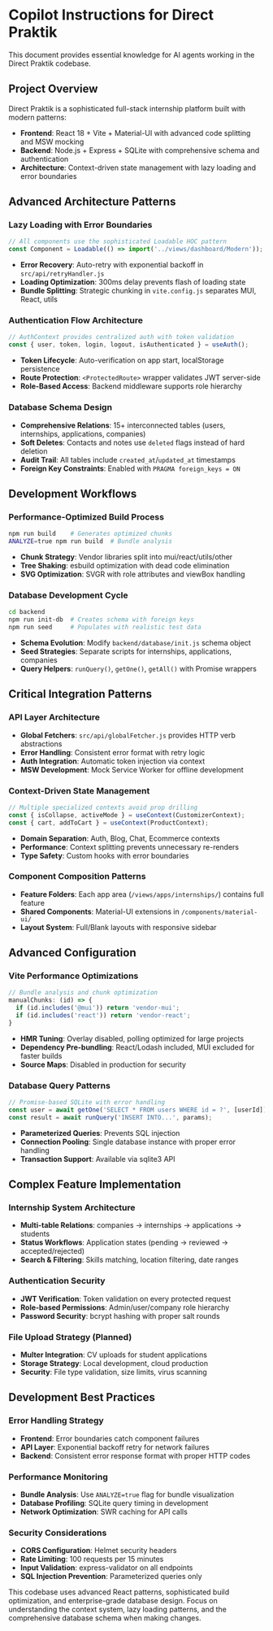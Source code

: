 # Copilot Instructions for Direct Praktik

This document provides essential knowledge for AI agents working in the Direct Praktik codebase.

## Project Overview

Direct Praktik is a sophisticated full-stack internship platform built with modern patterns:

- **Frontend**: React 18 + Vite + Material-UI with advanced code splitting and MSW mocking
- **Backend**: Node.js + Express + SQLite with comprehensive schema and authentication
- **Architecture**: Context-driven state management with lazy loading and error boundaries

## Advanced Architecture Patterns

### Lazy Loading with Error Boundaries
```javascript
// All components use the sophisticated Loadable HOC pattern
const Component = Loadable(() => import('../views/dashboard/Modern'));
```
- **Error Recovery**: Auto-retry with exponential backoff in `src/api/retryHandler.js`
- **Loading Optimization**: 300ms delay prevents flash of loading state
- **Bundle Splitting**: Strategic chunking in `vite.config.js` separates MUI, React, utils

### Authentication Flow Architecture
```javascript
// AuthContext provides centralized auth with token validation
const { user, token, login, logout, isAuthenticated } = useAuth();
```
- **Token Lifecycle**: Auto-verification on app start, localStorage persistence
- **Route Protection**: `<ProtectedRoute>` wrapper validates JWT server-side
- **Role-Based Access**: Backend middleware supports role hierarchy

### Database Schema Design
- **Comprehensive Relations**: 15+ interconnected tables (users, internships, applications, companies)
- **Soft Deletes**: Contacts and notes use `deleted` flags instead of hard deletion
- **Audit Trail**: All tables include `created_at`/`updated_at` timestamps
- **Foreign Key Constraints**: Enabled with `PRAGMA foreign_keys = ON`

## Development Workflows

### Performance-Optimized Build Process
```bash
npm run build    # Generates optimized chunks
ANALYZE=true npm run build  # Bundle analysis
```
- **Chunk Strategy**: Vendor libraries split into mui/react/utils/other
- **Tree Shaking**: esbuild optimization with dead code elimination
- **SVG Optimization**: SVGR with role attributes and viewBox handling

### Database Development Cycle
```bash
cd backend
npm run init-db  # Creates schema with foreign keys
npm run seed     # Populates with realistic test data
```
- **Schema Evolution**: Modify `backend/database/init.js` schema object
- **Seed Strategies**: Separate scripts for internships, applications, companies
- **Query Helpers**: `runQuery()`, `getOne()`, `getAll()` with Promise wrappers

## Critical Integration Patterns

### API Layer Architecture
- **Global Fetchers**: `src/api/globalFetcher.js` provides HTTP verb abstractions
- **Error Handling**: Consistent error format with retry logic
- **Auth Integration**: Automatic token injection via context
- **MSW Development**: Mock Service Worker for offline development

### Context-Driven State Management
```javascript
// Multiple specialized contexts avoid prop drilling
const { isCollapse, activeMode } = useContext(CustomizerContext);
const { cart, addToCart } = useContext(ProductContext);
```
- **Domain Separation**: Auth, Blog, Chat, Ecommerce contexts
- **Performance**: Context splitting prevents unnecessary re-renders
- **Type Safety**: Custom hooks with error boundaries

### Component Composition Patterns
- **Feature Folders**: Each app area (`/views/apps/internships/`) contains full feature
- **Shared Components**: Material-UI extensions in `/components/material-ui/`
- **Layout System**: Full/Blank layouts with responsive sidebar

## Advanced Configuration

### Vite Performance Optimizations
```javascript
// Bundle analysis and chunk optimization
manualChunks: (id) => {
  if (id.includes('@mui')) return 'vendor-mui';
  if (id.includes('react')) return 'vendor-react';
}
```
- **HMR Tuning**: Overlay disabled, polling optimized for large projects
- **Dependency Pre-bundling**: React/Lodash included, MUI excluded for faster builds
- **Source Maps**: Disabled in production for security

### Database Query Patterns
```javascript
// Promise-based SQLite with error handling
const user = await getOne('SELECT * FROM users WHERE id = ?', [userId]);
const result = await runQuery('INSERT INTO...', params);
```
- **Parameterized Queries**: Prevents SQL injection
- **Connection Pooling**: Single database instance with proper error handling
- **Transaction Support**: Available via sqlite3 API

## Complex Feature Implementation

### Internship System Architecture
- **Multi-table Relations**: companies → internships → applications → students
- **Status Workflows**: Application states (pending → reviewed → accepted/rejected)
- **Search & Filtering**: Skills matching, location filtering, date ranges

### Authentication Security
- **JWT Verification**: Token validation on every protected request
- **Role-based Permissions**: Admin/user/company role hierarchy
- **Password Security**: bcrypt hashing with proper salt rounds

### File Upload Strategy (Planned)
- **Multer Integration**: CV uploads for student applications
- **Storage Strategy**: Local development, cloud production
- **Security**: File type validation, size limits, virus scanning

## Development Best Practices

### Error Handling Strategy
- **Frontend**: Error boundaries catch component failures
- **API Layer**: Exponential backoff retry for network failures
- **Backend**: Consistent error response format with proper HTTP codes

### Performance Monitoring
- **Bundle Analysis**: Use `ANALYZE=true` flag for bundle visualization
- **Database Profiling**: SQLite query timing in development
- **Network Optimization**: SWR caching for API calls

### Security Considerations
- **CORS Configuration**: Helmet security headers
- **Rate Limiting**: 100 requests per 15 minutes
- **Input Validation**: express-validator on all endpoints
- **SQL Injection Prevention**: Parameterized queries only

This codebase uses advanced React patterns, sophisticated build optimization, and enterprise-grade database design. Focus on understanding the context system, lazy loading patterns, and the comprehensive database schema when making changes.
